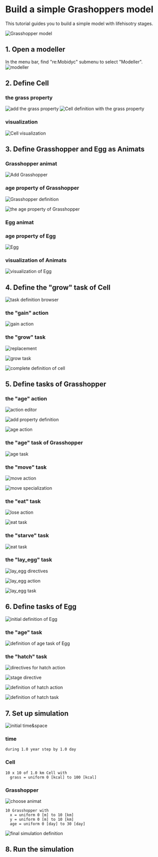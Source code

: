 # Build a simple Grashoppers model

This tutorial guides you to build a simple model with lifehisotry stages.

![Grasshopper model](Grasshoppers.png)

## 1. Open a modeller

In the menu bar, find "re:Mobidyc" submenu to select "Modeller".
![modeller](modeller-initial.png)

## 2. Define Cell

### the grass property

![add the grass property](add-grass-property-in-Cell.png)
![Cell definition with the grass property](grass-added.png)

### visualization

![Cell visualization](cell-visualization.png)

## 3. Define Grasshopper and Egg as Animats

### Grasshopper animat

![Add Grasshopper](create-Grasshopper.png)

### age property of Grasshopper

![Grasshopper definition](Grasshopper-initial.png)

![the age property of Grasshopper](Grasshopper-age-added.png)

### Egg animat

### age property of Egg

![Egg](Egg-age-added.png)

### visualization of Animats

![visualization of Egg](Egg-visualization.png)

## 4. Define the "grow" task of Cell

![task definition browser](task-definition-initial.png)

### the "gain" action

![gain action](import-gain-action.png)


### the "grow" task

![replacement](replacement.png)

![grow task](task-definition-grow.png)

![complete definition of cell](cell-defined.png)

## 5. Define tasks of Grasshopper

### the "age" action

![action editor](action-definition-initial.png)

![add property definition](action-property-definition.png)

![age action](age-action.png)

### the "age" task of Grasshopper

![age task](age-task.png)

### the "move" task

![move action](import-move-action.png)

![move specialization](move-specialization.png)

### the "eat" task

![lose action](import-lose-action.png)

![eat task](task-definition-eat.png)

### the "starve" task

![eat task](task-definition-starve.png)

### the "lay_egg" task

![lay_egg directives](directives-for-lay_egg.png)

![lay_egg action](action-definition-lay_egg.png)

![lay_egg task](task-definition-lay_egg.png)

## 6. Define tasks of Egg

![initial definition of Egg](Egg-definition-initial.png)

### the "age" task

![definition of age task of Egg](task-definition-age-Egg.png)

### the "hatch" task

![directives for hatch action](directive-for-hatch.png)

![stage directive](stage-directive.png)

![definition of hatch action](action-definition-hatch.png)

![definition of hatch task](task-definition-hatch.png)


## 7. Set up simulation

![initial time&space](time-space-definition.png)

### time

```during 1.0 year step by 1.0 day```

### Cell

```
10 x 10 of 1.0 km Cell with
  grass = uniform 0 [kcal] to 100 [kcal]
```

### Grasshopper

![choose animat](choose-animat-to-initialize.png)

```
10 Grasshopper with
  x = uniform 0 [m] to 10 [km]
  y = uniform 0 [m] to 10 [km]
  age = uniform 0 [day] to 30 [day]
```

![final simulation definition](simulation-definition.png)

## 8. Run the simulation

